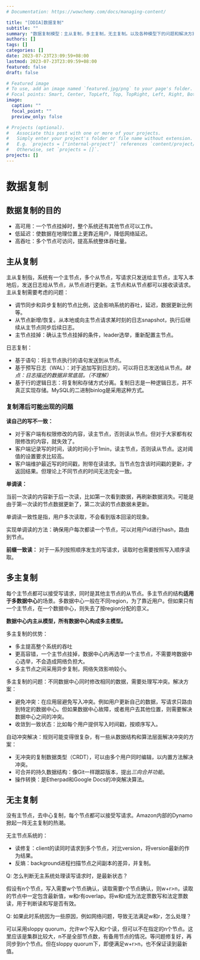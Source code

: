 ```yaml
---
# Documentation: https://wowchemy.com/docs/managing-content/

title: "[DDIA]数据复制"
subtitle: ""
summary: "数据复制模型：主从复制，多主复制，无主复制。以及各种模型下的问题和解决方案等。"
authors: []
tags: []
categories: []
date: 2023-07-23T23:09:59+08:00
lastmod: 2023-07-23T23:09:59+08:00
featured: false
draft: false

# Featured image
# To use, add an image named `featured.jpg/png` to your page's folder.
# Focal points: Smart, Center, TopLeft, Top, TopRight, Left, Right, BottomLeft, Bottom, BottomRight.
image:
  caption: ""
  focal_point: ""
  preview_only: false

# Projects (optional).
#   Associate this post with one or more of your projects.
#   Simply enter your project's folder or file name without extension.
#   E.g. `projects = ["internal-project"]` references `content/project/deep-learning/index.md`.
#   Otherwise, set `projects = []`.
projects: []
---
```

# 数据复制
## 数据复制的目的
- 高可用：一个节点挂掉时，整个系统还有其他节点可以工作。
- 低延迟：使数据在地理位置上更靠近用户，降低网络延迟。
- 高吞吐：多个节点可访问，提高系统整体吞吐量。

## 主从复制
主从复制指，系统有一个主节点，多个从节点，写请求只发送给主节点，主写入本地后，发送日志给从节点，从节点进行更新。主节点和从节点都可以接收读请求。
主从复制需要考虑的问题：
- 调节同步和异步复制的节点比例，这会影响系统的吞吐，延迟，数据更新比例等。
- 从节点新增/恢复。从本地或向主节点请求某时刻的日志snapshot，执行后继续从主节点同步后续日志。
- 主节点挂掉：确认主节点挂掉的条件，leader选举，重新配置主节点。

日志复制：
- 基于语句：将主节点执行的语句发送到从节点。
- 基于预写日志（WAL）：对于追加写到日志的，可以将日志发送给从节点。*缺点：日志描述的数据非常底层。（不理解）*
- 基于行的逻辑日志：将复制和存储方式分离。复制日志是一种逻辑日志，并不真正实现存储。MySQL的二进制binlog是采用这种方式。

### 复制滞后可能出现的问题
**读自己的写不一致：**
- 对于客户端有权限修改的内容，读主节点，否则读从节点。但对于大家都有权限修改的内容，就失效了。
- 客户端记录写的时间，读的时间小于1min，读主节点，否则读从节点。这对阈值的设置要求比较高。
- 客户端维护最近写的时间戳，附带在读请求。当节点包含该时间戳的更新，才返回结果。但理论上不同节点的时间无法完全一致。

**单调读：**

当前一次读的内容新于后一次读，比如第一次看到数据，再刷新数据消失。可能是由于第一次读的节点数据更新了，第二次读的节点数据未更新。

单调读一致性是指，用户多次读取，不会看到版本回滚的现象。

实现单调读的方法：确保用户每次都读一个节点，可以对用户id进行hash，路由到节点。

**前缀一致读：**
对于一系列按照顺序发生的写请求，读取时也需要按照写入顺序读取。


## 多主复制
每个主节点都可以接受写请求，同时是其他主节点的从节点。多主节点的结构**适用于多数据中心**的场景。多数据中心一般在不同region，为了靠近用户。但如果只有一个主节点，在一个数据中心，则失去了按region分配的意义。

**数据中心内主从模型，所有数据中心构成多主模型。**


多主复制的优势：
- 多主提高整个系统的吞吐
- 更高容错，一个主节点挂掉，数据中心内再选举一个主节点，不需要垮数据中心选举，不会造成网络负担大。
- 多主节点之间采用异步复制，网络失效影响较小。

多主复制的问题：不同数据中心同时修改相同的数据，需要处理写冲突。解决方案：
- 避免冲突：在应用层避免写入冲突。例如用户更新自己的数据，写请求只路由到特定的数据中心。但如果数据中心故障，或者用户去其他位置，则需要解决数据中心之间的冲突。
- 收敛到一致状态：比如每个用户提供写入时间戳，按顺序写入。

自动冲突解决：规则可能变得很复杂，有一些从数据结构和算法层面解决冲突的方案：
- 无冲突的复制数据类型（CRDT），可以由多个用户同时编辑，以内置方法解决冲突。
- 可合并的持久数据结构：像Git一样跟踪版本，提出*三向合并功能*。
- 操作转换：是Etherpad和Google Docs的冲突解决算法。

## 无主复制
没有主节点，去中心复制，每个节点都可以接受写请求。Amazon内部的Dynamo掀起一阵无主复制的热潮。

无主节点系统的：
- 读修复：client的读同时请求到多个节点，对比version，将version最新的作为结果。
- 反熵：background进程扫描节点之间副本的差异，并复制。

Q: 怎么判断无主系统处理读写请求时，是最新状态？

假设有n个节点，写入需要w个节点确认，读取需要r个节点确认，则w+r>n，读取的节点中一定包含最新值，w和r有overlap。将w和r成为法定票数写和法定票数读，用于判断读和写是否有效。

Q: 如果此时系统因为一些原因，例如网络问题，导致无法满足w和r，怎么处理？

可以采用sloppy quorum，允许w个写入和r个读，但可以不在指定的n个节点。这里应该是集群比较大，n不是全部节点数，有备用节点的情况。等问题修复好，再同步到n个节点。但在sloppy quorum下，即便满足w+r>n，也不保证读到最新值。



